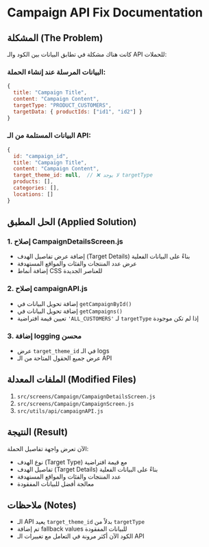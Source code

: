 # Campaign API Fix Documentation

## المشكلة (The Problem)

كانت هناك مشكلة في تطابق البيانات بين الكود والـ API للحملات:

### البيانات المرسلة عند إنشاء الحملة:
```javascript
{
  title: "Campaign Title",
  content: "Campaign Content", 
  targetType: "PRODUCT_CUSTOMERS",
  targetData: { productIds: ["id1", "id2"] }
}
```

### البيانات المستلمة من الـ API:
```javascript
{
  id: "campaign_id",
  title: "Campaign Title",
  content: "Campaign Content",
  target_theme_id: null,  // ❌ لا يوجد targetType
  products: [],
  categories: [],
  locations: []
}
```

## الحل المطبق (Applied Solution)

### 1. إصلاح CampaignDetailsScreen.js
- إضافة عرض تفاصيل الهدف (Target Details) بناءً على البيانات الفعلية
- عرض عدد المنتجات والفئات والمواقع المستهدفة
- إضافة أنماط CSS للعناصر الجديدة

### 2. إصلاح campaignAPI.js
- إضافة تحويل البيانات في `getCampaignById()`
- إضافة تحويل البيانات في `getCampaigns()`
- تعيين قيمة افتراضية `'ALL_CUSTOMERS'` لـ `targetType` إذا لم تكن موجودة

### 3. إضافة logging محسن
- عرض `target_theme_id` في الـ logs
- عرض جميع الحقول المتاحة من الـ API

## الملفات المعدلة (Modified Files)

1. `src/screens/Campaign/CampaignDetailsScreen.js`
2. `src/screens/Campaign/CampaignScreen.js` 
3. `src/utils/api/campaignAPI.js`

## النتيجة (Result)

الآن تعرض واجهة تفاصيل الحملة:
- نوع الهدف (Target Type) مع قيمة افتراضية
- تفاصيل الهدف (Target Details) بناءً على البيانات الفعلية
- عدد المنتجات والفئات والمواقع المستهدفة
- معالجة أفضل للبيانات المفقودة

## ملاحظات (Notes)

- الـ API يعيد `target_theme_id` بدلاً من `targetType`
- تم إضافة fallback values للبيانات المفقودة
- الكود الآن أكثر مرونة في التعامل مع تغييرات الـ API
